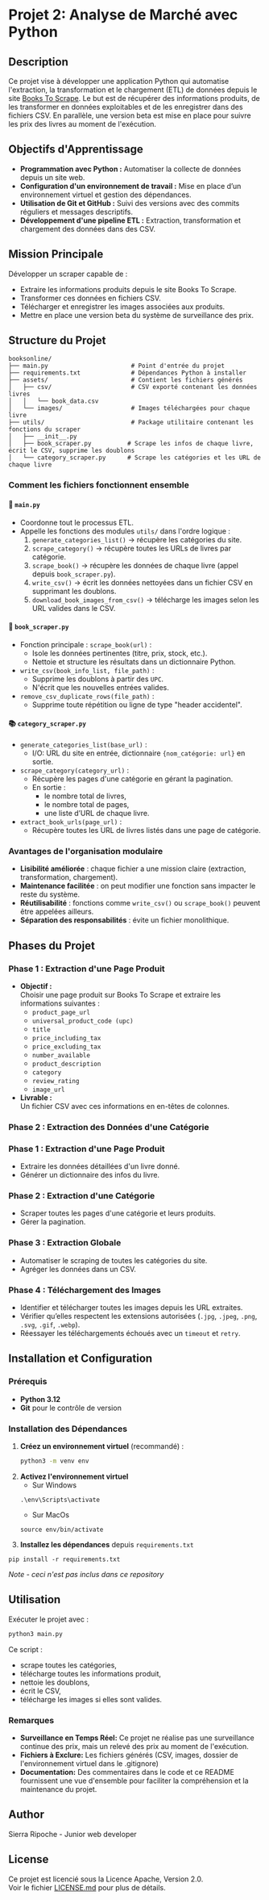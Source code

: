 # Projet 2: Analyse de Marché avec Python

## Description

Ce projet vise à développer une application Python qui automatise l'extraction, la transformation et le chargement (ETL) de données depuis le site [Books To Scrape](http://books.toscrape.com/). Le but est de récupérer des informations produits, de les transformer en données exploitables et de les enregistrer dans des fichiers CSV. En parallèle, une version beta est mise en place pour suivre les prix des livres au moment de l'exécution.

## Objectifs d'Apprentissage

- **Programmation avec Python :** Automatiser la collecte de données depuis un site web.
- **Configuration d'un environnement de travail :** Mise en place d’un environnement virtuel et gestion des dépendances.
- **Utilisation de Git et GitHub :** Suivi des versions avec des commits réguliers et messages descriptifs.
- **Développement d'une pipeline ETL :** Extraction, transformation et chargement des données dans des CSV.

## Mission Principale

Développer un scraper capable de :
- Extraire les informations produits depuis le site Books To Scrape.
- Transformer ces données en fichiers CSV.
- Télécharger et enregistrer les images associées aux produits.
- Mettre en place une version beta du système de surveillance des prix.

## Structure du Projet
```text
booksonline/
├── main.py                       # Point d'entrée du projet
├── requirements.txt              # Dépendances Python à installer
├── assets/                       # Contient les fichiers générés
│   ├── csv/                      # CSV exporté contenant les données livres
│   │   └── book_data.csv
│   └── images/                   # Images téléchargées pour chaque livre
├── utils/                        # Package utilitaire contenant les fonctions du scraper
│   ├── __init__.py
│   ├── book_scraper.py          # Scrape les infos de chaque livre, écrit le CSV, supprime les doublons
│   └── category_scraper.py      # Scrape les catégories et les URL de chaque livre
```
### Comment les fichiers fonctionnent ensemble

#### 🔁 `main.py`
- Coordonne tout le processus ETL.
- Appelle les fonctions des modules `utils/` dans l'ordre logique :
  1. `generate_categories_list()` → récupère les catégories du site.
  2. `scrape_category()` → récupère toutes les URLs de livres par catégorie.
  3. `scrape_book()` → récupère les données de chaque livre (appel depuis `book_scraper.py`).
  4. `write_csv()` → écrit les données nettoyées dans un fichier CSV en supprimant les doublons.
  5. `download_book_images_from_csv()` → télécharge les images selon les URL valides dans le CSV.

#### 🧠 `book_scraper.py`
- Fonction principale : `scrape_book(url)` :
  - Isole les données pertinentes (titre, prix, stock, etc.).
  - Nettoie et structure les résultats dans un dictionnaire Python.
- `write_csv(book_info_list, file_path)` :
  - Supprime les doublons à partir des `UPC`.
  - N'écrit que les nouvelles entrées valides.
- `remove_csv_duplicate_rows(file_path)` :
  - Supprime toute répétition ou ligne de type "header accidentel".

#### 📚 `category_scraper.py`
- `generate_categories_list(base_url)` :
  - I/O: URL du site en entrée, dictionnaire `{nom_catégorie: url}` en sortie.
- `scrape_category(category_url)` :
  - Récupère les pages d'une catégorie en gérant la pagination.
  - En sortie :
    - le nombre total de livres,
    - le nombre total de pages,
    - une liste d’URL de chaque livre.
- `extract_book_urls(page_url)` :
  - Récupère toutes les URL de livres listés dans une page de catégorie.

### Avantages de l'organisation modulaire
- **Lisibilité améliorée** : chaque fichier a une mission claire (extraction, transformation, chargement).
- **Maintenance facilitée** : on peut modifier une fonction sans impacter le reste du système.
- **Réutilisabilité** : fonctions comme `write_csv()` ou `scrape_book()` peuvent être appelées ailleurs.
- **Séparation des responsabilités** : évite un fichier monolithique.


## Phases du Projet

### Phase 1 : Extraction d'une Page Produit

- **Objectif :**  
  Choisir une page produit sur Books To Scrape et extraire les informations suivantes :
  - `product_page_url`
  - `universal_product_code (upc)`
  - `title`
  - `price_including_tax`
  - `price_excluding_tax`
  - `number_available`
  - `product_description`
  - `category`
  - `review_rating`
  - `image_url`
- **Livrable :**  
  Un fichier CSV avec ces informations en en-têtes de colonnes.

### Phase 2 : Extraction des Données d'une Catégorie

### Phase 1 : Extraction d'une Page Produit
- Extraire les données détaillées d'un livre donné.
- Générer un dictionnaire des infos du livre.

### Phase 2 : Extraction d'une Catégorie
- Scraper toutes les pages d'une catégorie et leurs produits.
- Gérer la pagination.

### Phase 3 : Extraction Globale
- Automatiser le scraping de toutes les catégories du site.
- Agréger les données dans un CSV.

### Phase 4 : Téléchargement des Images
- Identifier et télécharger toutes les images depuis les URL extraites.
- Vérifier qu’elles respectent les extensions autorisées (`.jpg`, `.jpeg`, `.png`, `.svg`, `.gif`, `.webp`).
- Réessayer les téléchargements échoués avec un `timeout` et `retry`.

## Installation et Configuration

### Prérequis

- **Python 3.12**
- **Git** pour le contrôle de version

### Installation des Dépendances

1. **Créez un environnement virtuel** (recommandé) :
   ```bash
   python3 -m venv env
   ```
2. **Activez l'environnement virtuel**
   - Sur Windows
   ```
   .\env\Scripts\activate
   ```
   - Sur MacOs
   ```
   source env/bin/activate
3. **Installez les dépendances** depuis <code>requirements.txt</code>
```
pip install -r requirements.txt
```
    
*Note - ceci n'est pas inclus dans ce repository*

## Utilisation

Exécuter le projet avec :
```bash
python3 main.py
```

Ce script :
- scrape toutes les catégories,
- télécharge toutes les informations produit,
- nettoie les doublons,
- écrit le CSV,
- télécharge les images si elles sont valides.

### Remarques
- **Surveillance en Temps Réel:** Ce projet ne réalise pas une surveillance continue des prix, mais un relevé des prix au moment de l'exécution.
- **Fichiers à Exclure:** Les fichiers générés (CSV, images, dossier de l'environnement virtuel dans le .gitignore)
- **Documentation:** Des commentaires dans le code et ce README fournissent une vue d'ensemble pour faciliter la compréhension et la maintenance du projet.

## Author
Sierra Ripoche - Junior web developer

## License

Ce projet est licencié sous la Licence Apache, Version 2.0.  
Voir le fichier [LICENSE.md](LICENSE.md) pour plus de détails.